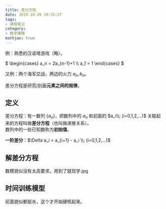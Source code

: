 ```yaml
---
title: 差分方程
date: 2019-10-28 19:35:27
tags:
- 课程笔记
category:
- 数学建模
mathjax: true
---
```


例：熟悉的汉诺塔游戏（略）。

$
\begin{cases}
a_n = 2a_{n-1}+1 \\\\
a_1 = 1
\end{cases}
$

又例：两个海军交战，两边的火力 $a_n, b_n$。

差分方程是研究/刻画**元素之间的规律**。

## 定义

差分方程：有一数列 $\{a_n\}$，把数列中的 $a_n$ 和前面的 $a_i\\; (i=0,1,2,...)$ 关联起来的方程叫做**差分方程**（也叫做递推关系）。  
数列中的一些已知数称为**初始值**。

**一阶差分**：$\Delta a_i = a_{i+1} - a_i \\; (i=0,1,2,...)$

## 解差分方程

数模貌似没有太高要求。用到了就现学.jpg

## 时间训练模型

前面貌似都挺水，这个才开始硬核起来。
